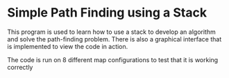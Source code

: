 # Simple Path Finding using a Stack

This program is used to learn how to use a stack to develop an algorithm and solve the path-finding problem. There is also a graphical interface that is implemented to view the code in action. 

The code is run on 8 different map configurations to test that it is working correctly

